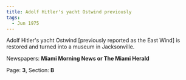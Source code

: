 ```yaml
---  
title: Adolf Hitler's yacht Ostwind previously  
tags:  
  - Jun 1975  
---  
```

  
Adolf Hitler's yacht Ostwind [previously reported as the East Wind] is restored and turned into a museum in Jacksonville.  
  
Newspapers: **Miami Morning News or The Miami Herald**  
  
Page: **3**, Section: **B** 
